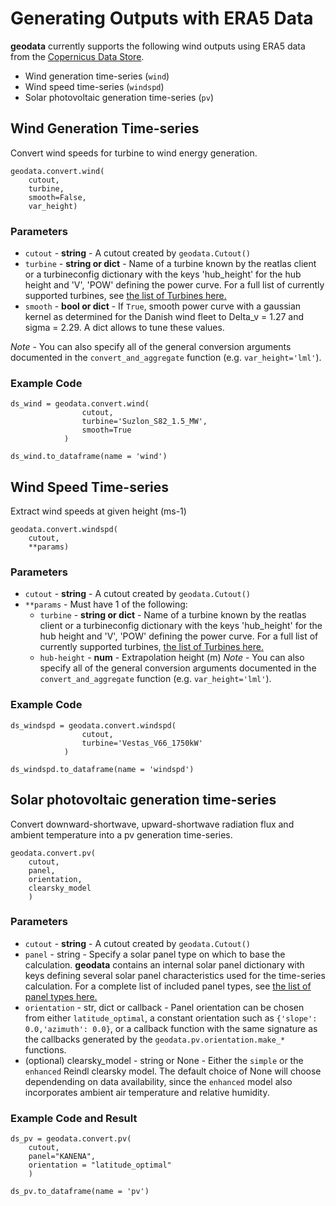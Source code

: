 # Generating Outputs with ERA5 Data

**geodata** currently supports the following wind outputs using ERA5 data from the [Copernicus Data Store](https://cds.climate.copernicus.eu/cdsapp#!/dataset/reanalysis-era5-single-levels?tab=overview).

* Wind generation time-series (`wind`)
* Wind speed time-series (`windspd`)
* Solar photovoltaic generation time-series (`pv`)


## Wind Generation Time-series

Convert wind speeds for turbine to wind energy generation.

```
geodata.convert.wind(
    cutout,
    turbine,
    smooth=False,
    var_height)
```

### Parameters

* `cutout` - **string** -  A cutout created by `geodata.Cutout()`
* `turbine` - **string or dict** - Name of a turbine known by the reatlas client or a turbineconfig dictionary with the keys 'hub_height' for the hub height and 'V', 'POW' defining the power curve.  For a full list of currently supported turbines, see [the list of Turbines here.](https://github.com/east-winds/geodata/tree/master/geodata/resources/windturbine)
* `smooth` - **bool or dict** - If `True`, smooth power curve with a gaussian kernel as determined for the Danish wind fleet to Delta_v = 1.27 and sigma = 2.29. A dict allows to tune these values.

*Note* -
You can also specify all of the general conversion arguments documented in the `convert_and_aggregate` function (e.g. `var_height='lml'`).

### Example Code

```
ds_wind = geodata.convert.wind(
                cutout,
                turbine='Suzlon_S82_1.5_MW',
                smooth=True
            )

ds_wind.to_dataframe(name = 'wind')
```



## Wind Speed Time-series

Extract wind speeds at given height (ms-1)


```
geodata.convert.windspd(
    cutout,
    **params)
```

### Parameters

* `cutout` - **string** -  A cutout created by `geodata.Cutout()`
* `**params` - Must have 1 of the following:
    - `turbine` - **string or dict** - Name of a turbine known by the reatlas client or a turbineconfig dictionary with the keys 'hub_height' for the hub height and 'V', 'POW' defining the power curve.  For a full list of currently supported turbines, [the list of Turbines here.](https://github.com/east-winds/geodata/tree/master/geodata/resources/windturbine)
    - `hub-height` - **num** - Extrapolation height (m)
*Note* -
You can also specify all of the general conversion arguments documented in the `convert_and_aggregate` function (e.g. `var_height='lml'`).
### Example Code

```
ds_windspd = geodata.convert.windspd(
                cutout,
                turbine='Vestas_V66_1750kW'
            )

ds_windspd.to_dataframe(name = 'windspd')
```


## Solar photovoltaic generation time-series

Convert downward-shortwave, upward-shortwave radiation flux and ambient temperature into a pv generation time-series.

```
geodata.convert.pv(
    cutout,
    panel,
    orientation,
    clearsky_model
    )
```

### Parameters

* `cutout` - **string** -  A cutout created by `geodata.Cutout()`
* `panel` - string - Specify a solar panel type on which to base the calculation.  **geodata** contains an internal solar panel dictionary with keys defining several solar panel characteristics used for the time-series calculation.  For a complete list of included panel types, see [the list of panel types here.](https://github.com/east-winds/geodata/tree/master/geodata/resources/solarpanel)
* `orientation` - str, dict or callback - Panel orientation can be chosen from either `latitude_optimal`, a constant orientation such as `{'slope': 0.0,'azimuth': 0.0}`,  or a callback function with the same signature as the callbacks generated by the `geodata.pv.orientation.make_*` functions.
* (optional) clearsky_model - string or None - 	Either the `simple` or the `enhanced` Reindl clearsky model. The default choice of None will choose dependending on data availability, since the `enhanced` model also incorporates ambient air temperature and relative humidity.

### Example Code and Result

```
ds_pv = geodata.convert.pv(
    cutout,
    panel="KANENA",
    orientation = "latitude_optimal"
    )

ds_pv.to_dataframe(name = 'pv')
```




